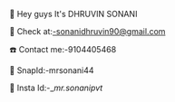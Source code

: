 🎀 Hey guys It's DHRUVIN SONANI

📩 Check at:-sonanidhruvin90@gmail.com

☎️ Contact me:-9104405468

👻 SnapId:-mrsonani44

📸 Insta Id:-__mr.sonanipvt_




